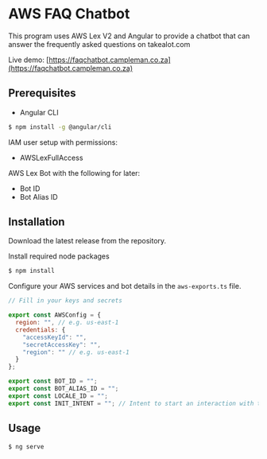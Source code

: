 # AWS FAQ Chatbot

This program uses AWS Lex V2 and Angular to provide a chatbot that can answer the frequently asked questions on takealot.com

Live demo: [https://faqchatbot.campleman.co.za](https://faqchatbot.campleman.co.za)

## Prerequisites

- Angular CLI
```bash
$ npm install -g @angular/cli
```

IAM user setup with permissions:
- AWSLexFullAccess

AWS Lex Bot with the following for later:
- Bot ID
- Bot Alias ID

## Installation

Download the latest release from the repository.

Install required node packages

```bash
$ npm install
```

Configure your AWS services and bot details in the `aws-exports.ts` file.

```javascript
// Fill in your keys and secrets

export const AWSConfig = {
  region: "", // e.g. us-east-1
  credentials: {
    "accessKeyId": "",
    "secretAccessKey": "",
    "region": "" // e.g. us-east-1
  }
};

export const BOT_ID = "";
export const BOT_ALIAS_ID = "";
export const LOCALE_ID = "";
export const INIT_INTENT = ""; // Intent to start an interaction with the bot
```

## Usage

```bash
$ ng serve
```
